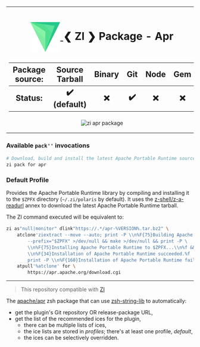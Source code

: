 <div align="center"><table align="center">
  <tr><td align="center">
    <h1 align="center">
      <a href="https://github.com/z-shell/zi">
        <img align="center" src="https://github.com/z-shell/zi/raw/main/docs/images/logo.svg" alt="Logo" width="80" height="80" />
      </a>
      ❮ ZI ❯ Package - Apr
    </h1><h2>
    
| **Package source:** |        Source Tarball        | Binary |        Git         | Node | Gem |
| :-----------------: | :--------------------------: | :----: | :----------------: | :--: | :-: |
|     **Status:**     | :heavy_check_mark: (default) |  :x:   | :heavy_check_mark: | :x:  | :x: |

</h2>
    <p><img align="center" src="https://user-images.githubusercontent.com/59910950/172339363-8a890ff1-5db7-4aa7-a674-77b72663cbcd.png" alt="zi apr package" width="100%" height="auto" /></p>
    </td></tr></table></div>

### Available `pack''` invocations

```zsh
# Download, build and install the latest Apache Portable Runtime source tarball
zi pack for apr
```

### Default Profile

Provides the Apache Portable Runtime library by compiling and installing it to the `$ZPFX` directory (`~/.zi/polaris` by default). It uses the
[z-shell/z-a-readurl](https://github.com/z-shell/z-a-readurl) annex to download the latest Apache Portable Runtime tarball.

The ZI command executed will be equivalent to:

```zsh
zi as"null|monitor" dlink"https://.*/apr-%VERSION%.tar.bz2" \
    atclone'ziextract --move --auto; print -P \\n%F{75}Building Apache Portable Runtime...\\n%f; ./configure \
        --prefix="$ZPFX" >/dev/null && make >/dev/null && print -P \
        \\n%F{75}Installing Apache Portable Runtime to $ZPFX...\\n%f && make install >/dev/null && print -P \
        \\n%F{34}Installation of Apache Portable Runtime succeeded.%f || \
        print -P \\n%F{160}Installation of Apache Portable Runtime failed.%f' \
    atpull'%atclone' for \
        https://apr.apache.org/download.cgi
```

---

> This repository compatible with [ZI](https://github.com/z-shell/zi)

The [apache/apr](https://github.com/apache/apr) zsh package that can use [zsh-string-lib](https://github.com/z-shell/zsh-string-lib) to automatically:

- get the plugin's Git repository OR release-package URL,
- get the list of the recommended ices for the plugin,
  - there can be multiple lists of ices,
  - the ice lists are stored in _profiles_; there's at least one profile, _default_,
  - the ices can be selectively overridden.
